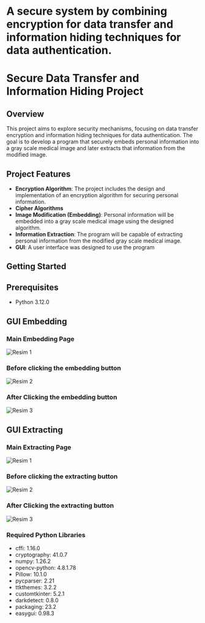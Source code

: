 # A secure system by combining encryption for data transfer and information hiding techniques for data authentication.

# Secure Data Transfer and Information Hiding Project

## Overview
This project aims to explore security mechanisms, focusing on data transfer encryption and information hiding techniques for data authentication. The goal is to develop a program that securely embeds personal information into a gray scale medical image and later extracts that information from the modified image.

## Project Features
- **Encryption Algorithm**: The project includes the design and implementation of an encryption algorithm for securing personal information.
- **Cipher Algorithms**
- **Image Modification (Embedding)**: Personal information will be embedded into a gray scale medical image using the designed algorithm.
- **Information Extraction**: The program will be capable of extracting personal information from the modified gray scale medical image.
- **GUI**: A user interface was designed to use the program

## Getting Started
## Prerequisites
- Python 3.12.0
## GUI Embedding

### Main Embedding Page
![Resim 1](./GUI_Images/Embedding.png)

### Before clicking the embedding button
![Resim 2](./GUI_Images/Before_Embedding_Button.PNG)

### After Clicking the embedding button
![Resim 3](./GUI_Images/After_Embbeding_Button.PNG)

## GUI Extracting

### Main Extracting Page
![Resim 1](./GUI_Images/Extracting.PNG)

### Before clicking the extracting button
![Resim 2](./GUI_Images/Before_Extracting_Button.PNG)

### After Clicking the extracting button
![Resim 3](./GUI_Images/After_Extracting_Button.PNG)

### Required Python Libraries
- cffi: 1.16.0
- cryptography: 41.0.7
- numpy: 1.26.2
- opencv-python: 4.8.1.78
- Pillow: 10.1.0
- pycparser: 2.21
- ttkthemes: 3.2.2
- customtkinter: 5.2.1
- darkdetect: 0.8.0
- packaging: 23.2
- easygui: 0.98.3
